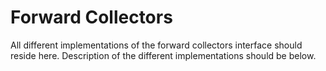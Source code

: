 # Forward Collectors
All different implementations of the forward collectors interface should reside here. Description of the different implementations should be below.
